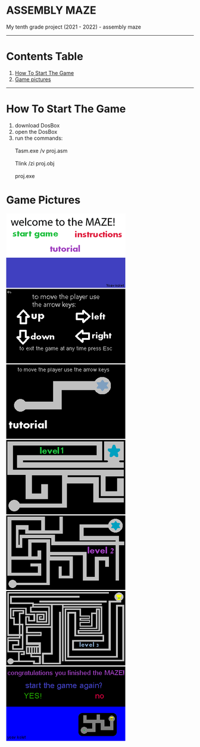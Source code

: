 # ASSEMBLY MAZE
My tenth grade project (2021 - 2022) - assembly maze

----------------------------------------------------------------------

# Contents Table
1. [How To Start The Game](#How-To-Start-The-Game)
2. [Game pictures](#Game-Pictures)
----------------------------------------------------------------------
# How To Start The Game

1. download DosBox
2. open the DosBox
3. run the commands:
<br></br>Tasm.exe /v proj.asm
<br></br>Tlink /zi proj.obj
<br></br>proj.exe

# Game Pictures
![Entry Page](https://github.com/K0LET/Maze/blob/main/Pics/game%20(1).bmp)
![instructions](https://github.com/K0LET/Maze/blob/main/Pics/I.bmp)
![Tutorial](https://github.com/K0LET/Maze/blob/main/Pics/tutorial.bmp)
![Level 1](https://github.com/K0LET/Maze/blob/main/Pics/level_1.bmp)
![Level 2](https://github.com/K0LET/Maze/blob/main/Pics/level_2.bmp)
![Level 3](https://github.com/K0LET/Maze/blob/main/Pics/level_3.bmp)
![EndGame](https://github.com/K0LET/Maze/blob/main/Pics/endgame.bmp)

